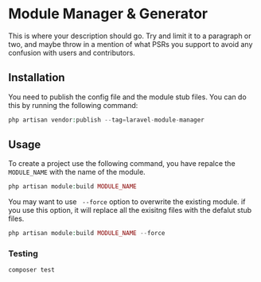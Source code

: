 # Module Manager & Generator


This is where your description should go. Try and limit it to a paragraph or two, and maybe throw in a mention of what PSRs you support to avoid any confusion with users and contributors.

## Installation

You need to publish the config file and the module stub files. You can do this by running the following command:

```php
php artisan vendor:publish --tag=laravel-module-manager
```


## Usage

To create a project use the following command, you have repalce the `MODULE_NAME` with the name of the module. 

```php
php artisan module:build MODULE_NAME
```

You may want to use ` --force` option to overwrite the existing module. if you use this option, it will replace all the exisitng files with the defalut stub files.


```php
php artisan module:build MODULE_NAME --force
```

### Testing

```bash
composer test
```

